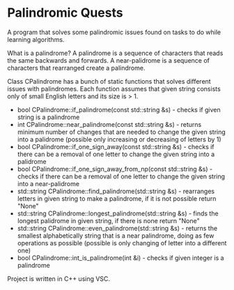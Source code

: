 # Palindromic Quests

A program that solves some palindromic issues found on tasks to do while learning algorithms.

What is a palindrome? A palindrome is a sequence of characters that reads the same backwards and forwards. A near-palidrome is a sequence of characters that rearranged create a palindrome.

Class CPalindrome has a bunch of static functions that solves different issues with palindromes. Each function assumes that given string consists only of small English letters and its size is > 1.

* bool CPalindrome::if_palindrome(const std::string &s) - checks if given string is a palindrome
* int CPalindrome::near_palindrome(const std::string &s) - returns minimum number of changes that are needed to change the given string into a palidrome (possible only increasing or decreasing of letters by 1)
* bool CPalindrome::if_one_sign_away(const std::string &s) - checks if there can be a removal of one letter to change the given string into a palidrome
* bool CPalindrome::if_one_sign_away_from_np(const std::string &s) - checks if there can be a removal of one letter to change the given string into a near-palidrome
* std::string CPalindrome::find_palindrome(std::string &s) - rearranges letters in given string to make a palindrome, if it is not possible return "None"
* std::string CPalindrome::longest_palindrome(std::string &s) - finds the longest palidrome in given string, if there is none return "None"
* std::string CPalindrome::even_palindrome(std::string &s) - returns the smallest alphabetically string that is a near palindrome, doing as few operations as possible (possible is only changing of letter into a different one)
* bool CPalindrome::int_is_palindrome(int &i) - checks if given integer is a palindrome

Project is written in C++ using VSC. 
